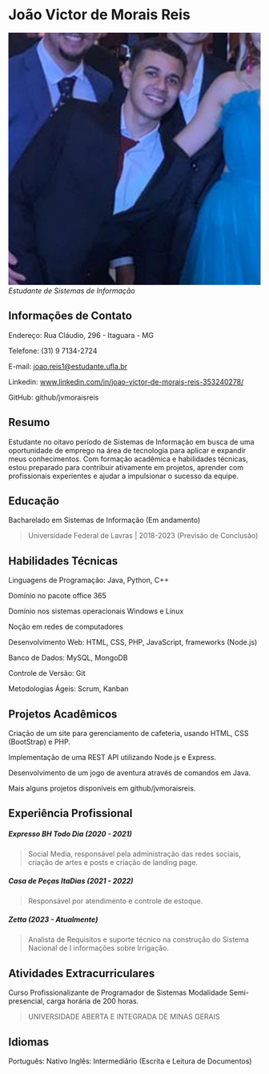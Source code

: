 # João Victor de Morais Reis
![Alt text](image.png)
_Estudante de Sistemas de Informação_
## Informações de Contato
Endereço: Rua Cláudio, 296 - Itaguara - MG

Telefone: (31) 9 7134-2724

E-mail: joao.reis1@estudante.ufla.br

Linkedin: www.linkedin.com/in/joao-victor-de-morais-reis-353240278/

GitHub: github/jvmoraisreis
## Resumo
Estudante no oitavo período de Sistemas de Informação em busca de uma
oportunidade de emprego na área de tecnologia para aplicar e expandir meus
conhecimentos. Com formação acadêmica e habilidades técnicas, estou preparado
para contribuir ativamente em projetos, aprender com profissionais
experientes e ajudar a impulsionar o sucesso da equipe.
## Educação
Bacharelado em Sistemas de Informação (Em andamento)
> Universidade Federal de Lavras | 2018-2023 (Previsão de Conclusão)
## Habilidades Técnicas
Linguagens de Programação: Java, Python, C++

Domínio no pacote office 365

Domínio nos sistemas operacionais Windows e Linux

Noção em redes de computadores

Desenvolvimento Web: HTML, CSS, PHP, JavaScript, frameworks (Node.js)

Banco de Dados: MySQL, MongoDB

Controle de Versão: Git

Metodologias Ágeis: Scrum, Kanban
## Projetos Acadêmicos
Criação de um site para gerenciamento de cafeteria, usando HTML, CSS (BootStrap) e
PHP. 

Implementação de uma REST API utilizando Node.js e Express.

Desenvolvimento de um jogo de aventura através de comandos em Java.

Mais alguns projetos disponíveis em github/jvmoraisreis.
## Experiência Profissional
##### Expresso BH Todo Dia (2020 - 2021) 
> Social Media, responsável pela administração das redes sociais, criação de artes e
posts e criação de landing page.

##### Casa de Peças ItaDias (2021 - 2022)
> Responsável por atendimento e controle de estoque.

##### Zetta (2023 - Atualmente)
> Analista de Requisitos e suporte técnico na construção do Sistema Nacional de I
informações sobre Irrigação.

## Atividades Extracurriculares
Curso Profissionalizante de Programador de
Sistemas Modalidade Semi-presencial, carga horária
de 200 horas. 

> UNIVERSIDADE ABERTA E INTEGRADA
DE MINAS GERAIS
## Idiomas
Português: Nativo
Inglês: Intermediário (Escrita e Leitura de Documentos)
